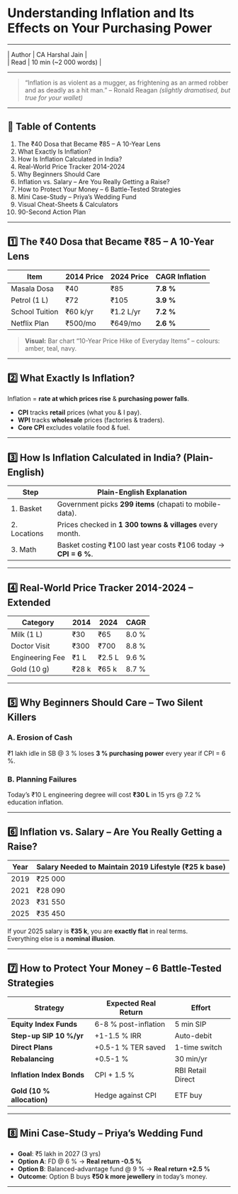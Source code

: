 <!-- src/content/blogs/understanding-inflation.md -->
# Understanding Inflation and Its Effects on Your Purchasing Power  

---

| Author | CA Harshal Jain |  
| Read   | 10 min (~2 000 words) |

---

> “Inflation is as violent as a mugger, as frightening as an armed robber and as deadly as a hit man.” – Ronald Reagan *(slightly dramatised, but true for your wallet)*

---

## 📖 Table of Contents
1. The ₹40 Dosa that Became ₹85 – A 10-Year Lens  
2. What Exactly Is Inflation?  
3. How Is Inflation Calculated in India?  
4. Real-World Price Tracker 2014-2024  
5. Why Beginners Should Care  
6. Inflation vs. Salary – Are You Really Getting a Raise?  
7. How to Protect Your Money – 6 Battle-Tested Strategies  
8. Mini Case-Study – Priya’s Wedding Fund  
9. Visual Cheat-Sheets & Calculators  
10. 90-Second Action Plan  

---

## 1️⃣ The ₹40 Dosa that Became ₹85 – A 10-Year Lens

| Item            | 2014 Price | 2024 Price | CAGR Inflation |
|-----------------|------------|------------|----------------|
| Masala Dosa     | ₹40        | ₹85        | **7.8 %**      |
| Petrol (1 L)    | ₹72        | ₹105       | **3.9 %**      |
| School Tuition  | ₹60 k/yr   | ₹1.2 L/yr  | **7.2 %**      |
| Netflix Plan    | ₹500/mo    | ₹649/mo    | **2.6 %**      |

> **Visual:** Bar chart “10-Year Price Hike of Everyday Items” – colours: amber, teal, navy.

---

## 2️⃣ What Exactly Is Inflation?

Inflation = **rate at which prices rise** & **purchasing power falls**.

- **CPI** tracks **retail** prices (what you & I pay).  
- **WPI** tracks **wholesale** prices (factories & traders).  
- **Core CPI** excludes volatile food & fuel.

---

## 3️⃣ How Is Inflation Calculated in India? (Plain-English)

| Step | Plain-English Explanation |
|------|---------------------------|
| 1. Basket | Government picks **299 items** (chapati to mobile-data). |
| 2. Locations | Prices checked in **1 300 towns & villages** every month. |
| 3. Math | Basket costing ₹100 last year costs ₹106 today → **CPI = 6 %**. |

---

## 4️⃣ Real-World Price Tracker 2014-2024 – Extended

| Category       | 2014 | 2024 | CAGR |
|----------------|------|------|------|
| Milk (1 L)     | ₹30  | ₹65  | 8.0 % |
| Doctor Visit   | ₹300 | ₹700 | 8.8 % |
| Engineering Fee| ₹1 L | ₹2.5 L | 9.6 % |
| Gold (10 g)    | ₹28 k| ₹65 k| 8.7 % |

---

## 5️⃣ Why Beginners Should Care – Two Silent Killers

### A. Erosion of Cash
₹1 lakh idle in SB @ 3 % loses **3 % purchasing power** every year if CPI = 6 %.

### B. Planning Failures
Today’s ₹10 L engineering degree will cost **₹30 L** in 15 yrs @ 7.2 % education inflation.

---

## 6️⃣ Inflation vs. Salary – Are You Really Getting a Raise?

| Year | Salary Needed to Maintain 2019 Lifestyle (₹25 k base) |
|------|-------------------------------------------------------|
| 2019 | ₹25 000 |
| 2021 | ₹28 090 |
| 2023 | ₹31 550 |
| 2025 | ₹35 450 |

If your 2025 salary is **₹35 k**, you are **exactly flat** in real terms.  
Everything else is a **nominal illusion**.

---

## 7️⃣ How to Protect Your Money – 6 Battle-Tested Strategies

| Strategy | Expected Real Return | Effort |
|----------|----------------------|--------|
| **Equity Index Funds** | 6-8 % post-inflation | 5 min SIP |
| **Step-up SIP 10 %/yr** | +1-1.5 % IRR | Auto-debit |
| **Direct Plans** | +0.5-1 % TER saved | 1-time switch |
| **Rebalancing** | +0.5-1 % | 30 min/yr |
| **Inflation Index Bonds** | CPI + 1.5 % | RBI Retail Direct |
| **Gold (10 % allocation)** | Hedge against CPI | ETF buy |

---

## 8️⃣ Mini Case-Study – Priya’s Wedding Fund

- **Goal**: ₹5 lakh in 2027 (3 yrs)  
- **Option A**: FD @ 6 % → **Real return -0.5 %**  
- **Option B**: Balanced-advantage fund @ 9 % → **Real return +2.5 %**  
- **Outcome**: Option B buys **₹50 k more jewellery** in today’s money.

---
